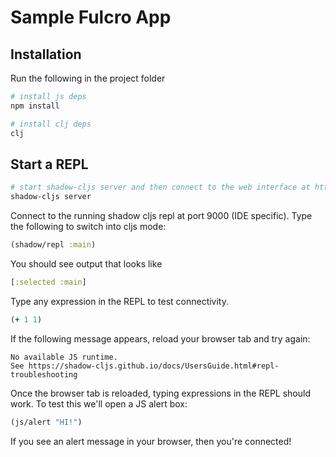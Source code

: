 # Sample Fulcro App

## Installation

Run the following in the project folder

```bash
# install js deps
npm install

# install clj deps
clj
```

## Start a REPL

```bash
# start shadow-cljs server and then connect to the web interface at http://localhost:9630/ to make sure it's working
shadow-cljs server
```

Connect to the running shadow cljs repl at port 9000 (IDE specific). Type the following to switch into cljs mode:

```Clojure
(shadow/repl :main)
```

You should see output that looks like

```Clojure
[:selected :main]
```

Type any expression in the REPL to test connectivity.

```Clojure
(+ 1 1)
```

If the following message appears, reload your browser tab and try again:

```
No available JS runtime.
See https://shadow-cljs.github.io/docs/UsersGuide.html#repl-troubleshooting
```

Once the browser tab is reloaded, typing expressions in the REPL should work.
To test this we'll open a JS alert box:

```Clojure
(js/alert "HI!")
```

If you see an alert message in your browser, then you're connected!

